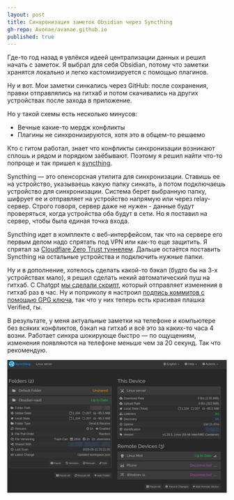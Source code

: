 ```yaml
---
layout: post
title: Синхронизация заметок Obsidian через Syncthing
gh-repo: Avonae/avanae.github.io
published: true
---
```


Где-то год назад я увлёкся идеей централизации данных и решил начать с заметок. Я выбрал для себя Obsidian, потому что заметки хранятся локально и легко кастомизируется с помощью плагинов.

Ну и вот. Мои заметки синкались через GitHub: после сохранения, правки отправлялись на гитхаб и потом скачивались на других устройствах после захода в приложение.

Но у такой схемы есть несколько минусов:

- Вечные какие-то мердж конфликты
- Плагины не синхронизируются, хотя это в общем-то решаемо

Кто с гитом работал, знает что конфликты синхронизации возникают сплошь и рядом и порядком заёбывают. Поэтому я решил найти что-то попроще и так пришел к [syncthing](https://github.com/syncthing/syncthing).

Syncthing — это опенсорсная утилита для синхронизации. Ставишь ее на устройство, указываешь какую папку синкать, а потом подключаешь устройство для синхронизации. Система берет выбранную папку, шифрует ее и отправляет на устройство напрямую или через relay-сервер. Строго говоря, сервер даже не нужен - данные будут проверяться, когда устройства оба будут в сети. Но я поставил на сервер, чтобы была единая точка входа.


Syncthing идет в комплекте с веб-интерфейсом, так что на сервере его первым делом надо спрятать под  VPN или как-то еще защитить. Я спрятал за [Cloudflare Zero Trust туннелем](https://developers.cloudflare.com/cloudflare-one/connections/connect-networks/#how-it-works). Дальше остаётся поставить Syncthing на остальные устройства и подключить нужные папки. 

Ну и в дополнение, хотелось сделать какой-то бэкап (будто бы на 3-х устройствах мало), я решил сделать некий автоматический пуш на гитхаб. С Chatgpt [мы сделали скрипт](https://github.com/Avonae/Scripts), который отправляет изменения в гитхаб раз в час. Ну и поприколу я настроил [подпись коммитов с помощью GPG ключа](https://docs.github.com/en/authentication/managing-commit-signature-verification/generating-a-new-gpg-key#generating-a-gpg-key), так что у них теперь есть красивая плашка Verified, гы.

В результате, у меня актуальные заметки на телефоне и компьютере без всяких конфликтов, бэкап на гитхаб и всё это за каких-то часа 4 возни. Работает синхра шокирующе быстро — по ощущениям, изменения появляются на телефоне меньше чем за 20 секунд. Так что рекомендую.

![Syncthing main screen](/assets/img/syncthing_screen.png)